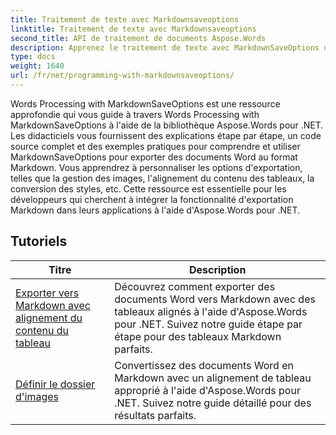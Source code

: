 ```yaml
---
title: Traitement de texte avec Markdownsaveoptions
linktitle: Traitement de texte avec Markdownsaveoptions
second_title: API de traitement de documents Aspose.Words
description: Apprenez le traitement de texte avec MarkdownSaveOptions dans Aspose.Words pour .NET. Tutoriels détaillés avec exemple de code pour enregistrer des documents Word au format Markdown.
type: docs
weight: 1640
url: /fr/net/programming-with-markdownsaveoptions/
---
```


Words Processing with MarkdownSaveOptions est une ressource approfondie qui vous guide à travers Words Processing with MarkdownSaveOptions à l'aide de la bibliothèque Aspose.Words pour .NET. Les didacticiels vous fournissent des explications étape par étape, un code source complet et des exemples pratiques pour comprendre et utiliser MarkdownSaveOptions pour exporter des documents Word au format Markdown. Vous apprendrez à personnaliser les options d'exportation, telles que la gestion des images, l'alignement du contenu des tableaux, la conversion des styles, etc. Cette ressource est essentielle pour les développeurs qui cherchent à intégrer la fonctionnalité d'exportation Markdown dans leurs applications à l'aide d'Aspose.Words pour .NET.

 ## Tutoriels
| Titre | Description |
| --- | --- |
| [Exporter vers Markdown avec alignement du contenu du tableau](./export-into-markdown-with-table-content-alignment/) | Découvrez comment exporter des documents Word vers Markdown avec des tableaux alignés à l'aide d'Aspose.Words pour .NET. Suivez notre guide étape par étape pour des tableaux Markdown parfaits. |
| [Définir le dossier d'images](./set-images-folder/) | Convertissez des documents Word en Markdown avec un alignement de tableau approprié à l'aide d'Aspose.Words pour .NET. Suivez notre guide détaillé pour des résultats parfaits. |
